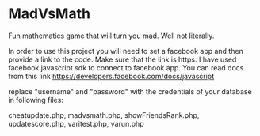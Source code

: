 MadVsMath
=========

Fun mathematics game that will turn you mad. Well not literally.

In order to use this project you will need to set a facebook app and then provide a link to the code. Make sure that the link is https.
I have used facebook javascript sdk to connect to facebook app. You can read docs from this link https://developers.facebook.com/docs/javascript

replace "username" and "password" with the credentials of your database in following files:

cheatupdate.php,
madvsmath.php,
showFriendsRank.php,
updatescore.php,
varitest.php,
varun.php
